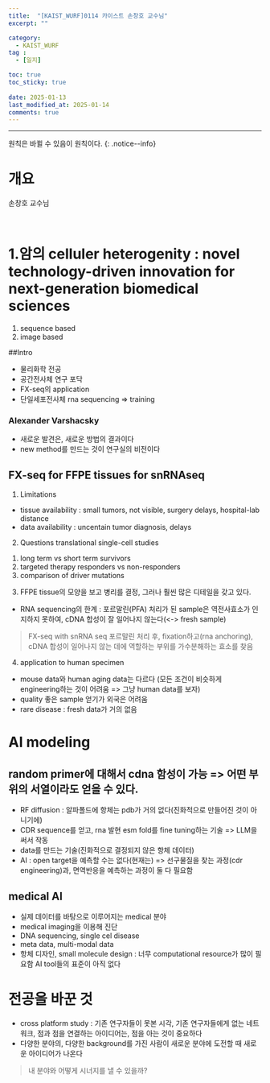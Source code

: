 ```yaml
---
title:  "[KAIST_WURF]0114 카이스트 손창호 교수님" 
excerpt: ""

category:
  - KAIST_WURF
tag :
  - [일지]

toc: true
toc_sticky: true
 
date: 2025-01-13
last_modified_at: 2025-01-14
comments: true
---
```


---
원칙은 바뀔 수 있음이 원칙이다.
{: .notice--info}
# 개요

손창호 교수님


<br>

# 1.암의 celluler heterogenity : novel technology-driven innovation for next-generation biomedical sciences
1) sequence based
2) image based

##Intro
- 물리화학 전공
- 공간전사체 연구 포닥
- FX-seq의 application
- 단일세포전사체 rna sequencing => training

### Alexander Varshacsky
- 새로운 발견은, 새로운 방법의 결과이다
- new method를 만드는 것이 연구실의 비전이다


## FX-seq for FFPE tissues for snRNAseq

1. Limitations
- tissue availability : small tumors, not visible, surgery delays, hospital-lab distance
- data availability : uncentain tumor diagnosis, delays

2. Questions
translational single-cell studies
1) long term vs short term survivors
2) targeted therapy responders vs non-responders
3) comparison of driver mutations

3. FFPE tissue의 모양을 보고 병리를 결정, 그러나 훨씬 많은 디테일을 갖고 있다.
- RNA sequencing의 한계 : 포르말린(PFA) 처리가 된 sample은 역전사효소가 인지하지 못하여, cDNA 합성이 잘 일어나지 않는다(<-> fresh sample)
> FX-seq with snRNA seq
> 포르말린 처리 후, fixation하고(rna anchoring), cDNA 합성이 일어나지 않는 데에 역할하는 부위를 가수분해하는 효소를 찾음

4. application to human specimen
- mouse data와 human aging data는 다르다 (모든 조건이 비슷하게 engineering하는 것이 어려움 => 그냥 human data를 보자)
- quality 좋은 sample 얻기가 외국은 어려움
- rare disease : fresh data가 거의 없음


# AI modeling
## random primer에 대해서 cdna 함성이 가능 => 어떤 부위의 서열이라도 얻을 수 있다.
- RF diffusion : 알파폴드에 항체는 pdb가 거의 없다(진화적으로 만들어진 것이 아니기에)
- CDR sequence를 얻고, rna 발현 esm fold를 fine tuning하는 기술 => LLM을 써서 작동
- data를 만드는 기술(진화적으로 결정되지 않은 항체 데이터)
- AI : open target을 예측할 수는 없다(현재는)
=> 선구물질을 찾는 과정(cdr engineering)과, 면역반응을 예측하는 과정이 둘 다 필요함

## medical AI
- 실제 데이터를 바탕으로 이루어지는 medical 분야
- medical imaging을 이용해 진단 
- DNA sequencing, single cel disease
- meta data, multi-modal data
- 항체 디자인, small molecule design : 너무 computational resource가 많이 필요함
  AI tool들의 표준이 아직 없다

# 전공을 바꾼 것
- cross platform study : 기존 연구자들이 못본 시각, 기존 연구자들에게 없는 네트워크, 점과 점을 연결하는 아이디어는, 점을 아는 것이 중요하다
- 다양한 분야의, 다양한 background를 가진 사람이 새로운 분야에 도전할 때 새로운 아이디어가 나온다


> 내 분야와 어떻게 시너지를 낼 수 있을까?

